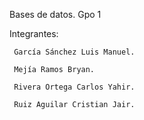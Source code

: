 Bases de datos. Gpo 1

Integrantes:

     García Sánchez Luis Manuel.

     Mejía Ramos Bryan.

     Rivera Ortega Carlos Yahir.

     Ruiz Aguilar Cristian Jair.


